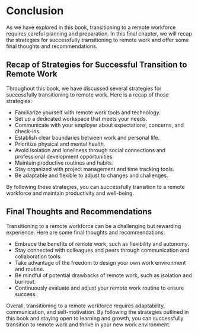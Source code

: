 # Conclusion


As we have explored in this book, transitioning to a remote workforce requires careful planning and preparation. In this final chapter, we will recap the strategies for successfully transitioning to remote work and offer some final thoughts and recommendations.

Recap of Strategies for Successful Transition to Remote Work
------------------------------------------------------------

Throughout this book, we have discussed several strategies for successfully transitioning to remote work. Here is a recap of those strategies:

* Familiarize yourself with remote work tools and technology.
* Set up a dedicated workspace that meets your needs.
* Communicate with your employer about expectations, concerns, and check-ins.
* Establish clear boundaries between work and personal life.
* Prioritize physical and mental health.
* Avoid isolation and loneliness through social connections and professional development opportunities.
* Maintain productive routines and habits.
* Stay organized with project management and time tracking tools.
* Be adaptable and flexible to adjust to changes and challenges.

By following these strategies, you can successfully transition to a remote workforce and maintain productivity and well-being.

Final Thoughts and Recommendations
----------------------------------

Transitioning to a remote workforce can be a challenging but rewarding experience. Here are some final thoughts and recommendations:

* Embrace the benefits of remote work, such as flexibility and autonomy.
* Stay connected with colleagues and peers through communication and collaboration tools.
* Take advantage of the freedom to design your own work environment and routine.
* Be mindful of potential drawbacks of remote work, such as isolation and burnout.
* Continuously evaluate and adjust your remote work routine to ensure success.

Overall, transitioning to a remote workforce requires adaptability, communication, and self-motivation. By following the strategies outlined in this book and staying open to learning and growth, you can successfully transition to remote work and thrive in your new work environment.
